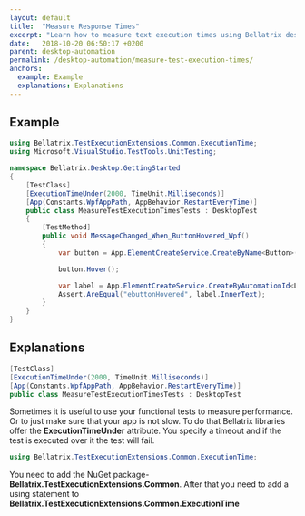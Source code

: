 ```yaml
---
layout: default
title:  "Measure Response Times"
excerpt: "Learn how to measure text execution times using Bellatrix desktop module."
date:   2018-10-20 06:50:17 +0200
parent: desktop-automation
permalink: /desktop-automation/measure-test-execution-times/
anchors:
  example: Example
  explanations: Explanations
---
```

Example
--------
```csharp
using Bellatrix.TestExecutionExtensions.Common.ExecutionTime;
using Microsoft.VisualStudio.TestTools.UnitTesting;

namespace Bellatrix.Desktop.GettingStarted
{
    [TestClass]
    [ExecutionTimeUnder(2000, TimeUnit.Milliseconds)]
    [App(Constants.WpfAppPath, AppBehavior.RestartEveryTime)]
    public class MeasureTestExecutionTimesTests : DesktopTest
    {
        [TestMethod]
        public void MessageChanged_When_ButtonHovered_Wpf()
        {
            var button = App.ElementCreateService.CreateByName<Button>("E Button");

            button.Hover();

            var label = App.ElementCreateService.CreateByAutomationId<Label>("ResultLabelId");
            Assert.AreEqual("ebuttonHovered", label.InnerText);
        }
    }
}
```

Explanations
------------
```csharp
[TestClass]
[ExecutionTimeUnder(2000, TimeUnit.Milliseconds)]
[App(Constants.WpfAppPath, AppBehavior.RestartEveryTime)]
public class MeasureTestExecutionTimesTests : DesktopTest
```
Sometimes it is useful to use your functional tests to measure performance. Or to just make sure that your app is not slow. To do that Bellatrix libraries offer the **ExecutionTimeUnder** attribute. You specify a timeout and if the test is executed over it the test will fail.
```csharp
using Bellatrix.TestExecutionExtensions.Common.ExecutionTime;
```
You need to add the NuGet package- **Bellatrix.TestExecutionExtensions.Common**. After that you need to add a using statement to **Bellatrix.TestExecutionExtensions.Common.ExecutionTime**
